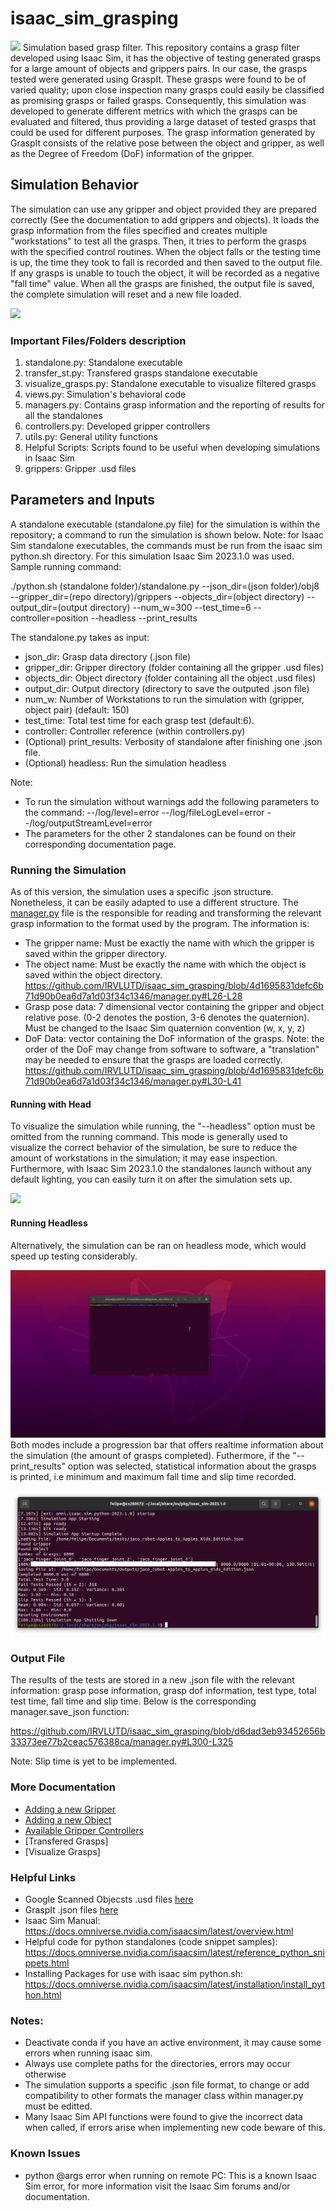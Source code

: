 # isaac_sim_grasping
![](https://github.com/IRVLUTD/isaac_sim_grasping/blob/main/media/robotiq_Clock.gif)
Simulation based grasp filter. This repository contains a grasp filter developed using Isaac Sim, it has the objective of testing generated grasps for a large amount of objects and grippers pairs. In our case, the grasps tested were generated using GraspIt. These grasps were found to be of varied quality; upon close inspection many grasps could easily be classified as promising grasps or failed grasps. Consequently, this simulation was developed to generate different metrics with which the grasps can be evaluated and filtered, thus providing a large dataset of tested grasps that could be used for different purposes. The grasp information generated by GraspIt consists of the relative pose between the object and gripper, as well as the Degree of Freedom (DoF) information of the gripper. 
   
## Simulation Behavior
The simulation can use any gripper and object provided they are prepared correctly (See the documentation to add grippers and objects). It loads the grasp information from the files specified and creates multiple "workstations" to test all the grasps. Then, it tries to perform the grasps with the specified control routines. When the object falls or the testing time is up, the time they took to fall is recorded and then saved to the output file. If any grasps is unable to touch the object, it will be recorded as a negative "fall time" value. When all the grasps are finished, the output file is saved, the complete simulation will reset and a new file loaded.


![](https://github.com/IRVLUTD/isaac_sim_grasping/blob/main/media/fetch_Nestle.gif)

### Important Files/Folders description
1) standalone.py: Standalone executable
2) transfer_st.py: Transfered grasps standalone executable
3) visualize_grasps.py: Standalone executable to visualize filtered grasps
4) views.py: Simulation's behavioral code
5) managers.py: Contains grasp information and the reporting of results for all the standalones
6) controllers.py: Developed gripper controllers
7) utils.py: General utility functions
8) Helpful Scripts: Scripts found to be useful when developing simulations in Isaac Sim
9) grippers: Gripper .usd files


## Parameters and Inputs
A standalone executable (standalone.py file) for the simulation is within the repository; a command to run the simulation is shown below. Note: for Isaac Sim standalone executables, the commands must be run from the isaac sim python.sh directory. For this simulation Isaac Sim 2023.1.0 was used. Sample running command:


./python.sh (standalone folder)/standalone.py --json_dir=(json folder)/obj8 --gripper_dir=(repo directory)/grippers --objects_dir=(object directory) --output_dir=(output directory) --num_w=300 --test_time=6 --controller=position --headless --print_results


The standalone.py takes as input:
- json_dir: Grasp data directory (.json file)
- gripper_dir: Gripper directory (folder containing all the gripper .usd files)
- objects_dir: Object directory (folder containing all the object .usd files)
- output_dir: Output directory (directory to save the outputed .json file)
- num_w: Number of Workstations to run the simulation with (gripper, object pair) (default: 150)
- test_time: Total test time for each grasp test (default:6).
- controller: Controller reference (within controllers.py)
- (Optional) print_results: Verbosity of standalone after finishing one .json file.
- (Optional) headless: Run the simulation headless


Note: 
- To run the simulation without warnings add the following parameters to the command: 
 --/log/level=error --/log/fileLogLevel=error --/log/outputStreamLevel=error
- The parameters for the other 2 standalones can be found on their corresponding documentation page.

### Running the Simulation
As of this version, the simulation uses a specific .json structure. Nonetheless, it can be easily adapted to use a different structure. The [manager.py](manager.py) file is the responsible for reading and transforming the relevant grasp information to the format used by the program. The information is:
- The gripper name: Must be exactly the name with which the gripper is saved within the gripper directory.
- The object name: Must be exactly the name with which the object is saved within the object directory.
https://github.com/IRVLUTD/isaac_sim_grasping/blob/4d1695831defc6b71d90b0ea6d7a1d03f34c1346/manager.py#L26-L28
- Grasp pose data: 7 dimensional vector containing the gripper and object relative pose. (0-2 denotes the postion, 3-6 denotes the quaternion). Must be changed to the Isaac Sim quaternion convention (w, x, y, z)
- DoF Data: vector containing the DoF information of the grasps. Note: the order of the DoF may change from software to software, a "translation" may be needed to ensure that the grasps are loaded correctly.
https://github.com/IRVLUTD/isaac_sim_grasping/blob/4d1695831defc6b71d90b0ea6d7a1d03f34c1346/manager.py#L30-L41

#### Running with Head
To visualize the simulation while running, the "--headless" option must be omitted from the running command. This mode is generally used to visualize the correct behavior of the simulation, be sure to reduce the amount of workstations in the simulation; it may ease inspection. Furthermore, with Isaac Sim 2023.1.0 the standalones launch without any default lighting, you can easily turn it on after the simulation sets up. 

![](media/head.gif)

#### Running Headless
Alternatively, the simulation can be ran on headless mode, which would speed up testing considerably. 

![](media/headless.gif)
Both modes include a progression bar that offers realtime information about the simulation (the amount of grasps completed). Futhermore, if the "--print_results" option was selected, statistical information about the grasps is printed, i.e minimum and maximum fall time and slip time recorded.

![](media/print_results.png)

### Output File
The results of the tests are stored in a new .json file with the relevant information: grasp pose information, grasp dof information, test type, total test time, fall time and slip time. Below is the corresponding manager.save_json function:

https://github.com/IRVLUTD/isaac_sim_grasping/blob/d6dad3eb93452656b33373ee77b2ceac576388ca/manager.py#L300-L325

Note: Slip time is yet to be implemented. 

### More Documentation
- [Adding a new Gripper](docs/add_grippers.md)
- [Adding a new Object](docs/add_objects.md)
- [Available Gripper Controllers](docs/controllers.md)
- [Transfered Grasps]
- [Visualize Grasps]

### Helpful Links
- Google Scanned Objecsts .usd files [here](https://utdallas.box.com/s/xe2wtzk5mi00ja51s5pwnxznxc277taj)
- GraspIt .json files [here](https://utdallas.box.com/s/zrq591a0dexmpj79dmd76hqwfc14bzvk)
- Isaac Sim Manual: https://docs.omniverse.nvidia.com/isaacsim/latest/overview.html
- Helpful code for python standalones (code snippet samples): https://docs.omniverse.nvidia.com/isaacsim/latest/reference_python_snippets.html
- Installing Packages for use with isaac sim python.sh: https://docs.omniverse.nvidia.com/isaacsim/latest/installation/install_python.html

### Notes: 
- Deactivate conda if you have an active environment, it may cause some errors when running isaac sim.
- Always use complete paths for the directories, errors may occur otherwise
- The simulation supports a specific .json file format, to change or add compatibility to other formats the manager class within manager.py must be editted.
- Many Isaac Sim API functions were found to give the incorrect data when called, if errors arise when implementing new code beware of this.

### Known Issues
- python @args error when running on remote PC: This is a known Isaac Sim error, for more information visit the Isaac Sim forums and/or documentation.
